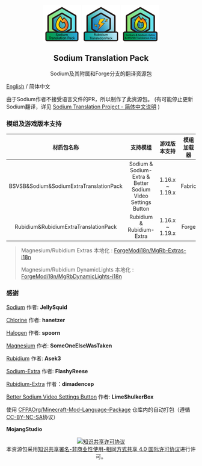 <p align="center">
 <img width="100px" src="OLD/icons/PackIcon/bitmap-png/SodiumPack.png" align="center" alt="" />
 <img width="100px" src="OLD/icons/PackIcon/bitmap-png/RubidiumPack.png" align="center" alt="" />
 <img width="100px" src="OLD/icons/PackIcon/bitmap-png/SodiumAllPack.png" align="center" alt="" />
 <h2 align="center">Sodium Translation Pack</h2>
 <p align="center">Sodium及其附属和Forge分支的翻译资源包</p>

[English](README-EN.md) / 简体中文

由于Sodium作者不接受语言文件的PR，所以制作了此资源包。
(有可能停止更新Sodium翻译，详见 [Sodium Translation Project - 简体中文说明](https://gist.github.com/TexBlock/1f5628574b1d6cd7df7243c8bcc552c6) )

### 模组及游戏版本支持

|                  材质包名称                  |                            支持模组                             |     游戏版本支持      | 模组加载器  |
|:---------------------------------------:|:-----------------------------------------------------------:|:---------------:|:------:|
| BSVSB&Sodium&SodiumExtraTranslationPack | Sodium & Sodium-Extra & Better Sodium Video Settings Button | 1.16.x ~ 1.19.x | Fabric |
|  Rubidium&RubidiumExtraTranslationPack  |                  Rubidium & Rubidium-Extra                  | 1.16.x ~ 1.19.x | Forge  |

> 
> Magnesium/Rubidium Extras 本地化 : [ForgeModi18n/MgRb-Extras-i18n](https://github.com/ForgeModi18n/MgRb-Extras-i18n)
> 
> Magnesium/Rubidium DynamicLights 本地化 : [ForgeModi18n/MgRbDynamicLights-i18n](https://github.com/ForgeModi18n/MgRbDynamicLights-i18n)

### 感谢

[Sodium](https://github.com/jellysquid3/sodium-fabric) 作者: **JellySquid**

[Chlorine](https://github.com/HalogenMods/Chlorine) 作者: **hanetzer**

[Halogen](https://github.com/spoorn/sodium-forge) 作者: **spoorn**

[Magnesium](https://github.com/Someone-Else-Was-Taken/Magnesium) 作者: **SomeOneElseWasTaken**

[Rubidium](https://github.com/Asek3/Rubidium) 作者: **Asek3**

[Sodium-Extra](https://github.com/FlashyReese/sodium-extra-fabric) 作者: **FlashyReese**

[Rubidium-Extra](https://www.curseforge.com/minecraft/mc-mods/sodium-extra-forge) 作者：**dimadencep**

[Better Sodium Video Settings Button](https://github.com/LimeShulkerBox/better-sodium-video-settings) 作者: **LimeShulkerBox**

使用 [CFPAOrg/Minecraft-Mod-Language-Package](https://github.com/CFPAOrg/Minecraft-Mod-Language-Package) 仓库内的自动打包（遵循[CC-BY-NC-SA](http://creativecommons.org/licenses/by-nc-sa/4.0/)协议）

**MojangStudio**

<p align="center">
<a rel="license" href="http://creativecommons.org/licenses/by-nc-sa/4.0/"><img alt="知识共享许可协议" style="border-width:0" src="https://i.creativecommons.org/l/by-nc-sa/4.0/88x31.png" /></a><br />本资源包采用<a rel="license" href="http://creativecommons.org/licenses/by-nc-sa/4.0/">知识共享署名-非商业性使用-相同方式共享 4.0 国际许可协议</a>进行许可。
</p>